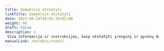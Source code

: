 ```yaml
---
title: Gamykloje atstatyti
linkTitle: Gamykloje atstatyti
date: 2023-09-14T10:01:35+02:00
weight: 40
draft: false
description: >
 Visa informacija ir instrukcijos, kaip atstatyti įrenginį ir gyvūnų duomenis, yra čia
manualLink: /en/docs/reset/
---
```

<script>
  window.location.href = "/en/docs/reset/";
</script>
